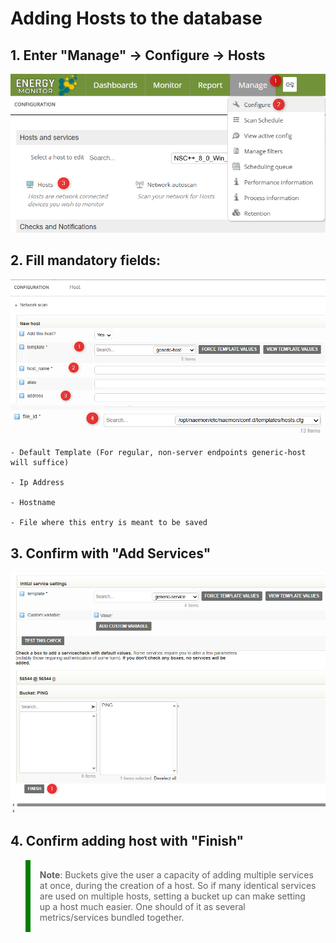 # Adding Hosts to the database

## 1. **Enter "Manage" -> Configure -> Hosts**

![Adding_hosts](/media/03-00-02_Adding_hosts.png)

## 2. **Fill mandatory fields:**

![Adding_hosts](/media/03-00-02_Adding_hosts_2.png)
![Adding_hosts](/media/03-00-02_Adding_hosts_3.png)

    - Default Template (For regular, non-server endpoints generic-host will suffice)

    - Ip Address

    - Hostname

    - File where this entry is meant to be saved

## 3. **Confirm with "Add Services"**

![Adding_hosts](/media/03-00-02_Adding_hosts_4.png)

## 4. **Confirm adding host with "Finish"**

<blockquote style="border-left: 8px solid green; padding: 15px;"> <b>Note</b>: Buckets give the user a capacity of adding multiple services at once, during the creation of a host. So if many identical services are used on multiple hosts, setting a bucket up can make setting up a host much easier. One should of it as several metrics/services bundled together.
</blockquote>
